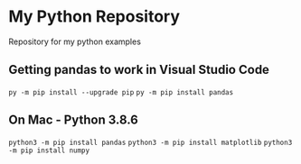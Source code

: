 ﻿# My Python Repository

Repository for my python examples

## Getting pandas to work in Visual Studio Code

`py -m pip install --upgrade pip`
`py -m pip install pandas`

## On Mac - Python 3.8.6

`python3 -m pip install pandas`
`python3 -m pip install matplotlib`
`python3 -m pip install numpy`
